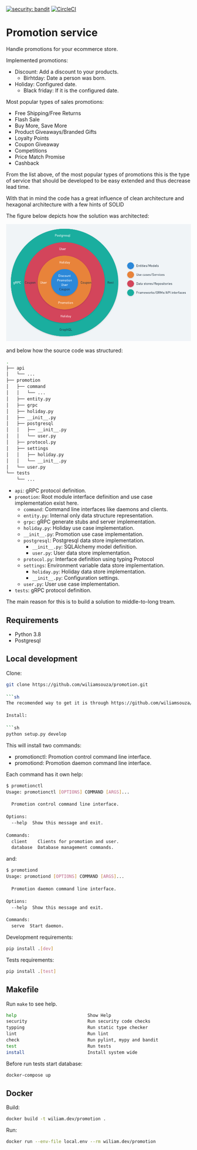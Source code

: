 [![security: bandit](https://img.shields.io/badge/security-bandit-yellow.svg)](https://github.com/PyCQA/bandit) [![CircleCI](https://circleci.com/gh/wiliamsouza/promotion.svg?style=shield)](https://app.circleci.com/pipelines/github/wiliamsouza/promotion?branch=master)

# Promotion service

Handle promotions for your ecommerce store.

Implemented promotions:

* Discount: Add a discount to your products.
  * Birhtday: Date a person was born.
* Holiday: Configured date.
  * Black friday: If it is the configured date.

Most popular types of sales promotions:

* Free Shipping/Free Returns
* Flash Sale
* Buy More, Save More
* Product Giveaways/Branded Gifts
* Loyalty Points
* Coupon Giveaway
* Competitions
* Price Match Promise
* Cashback

From the list above, of the most popular types of promotions this is the type of service
that should be developed to be easy extended and thus decrease lead time.

With that in mind the code has a great influence of clean architecture and
hexagonal architecture with a few hints of SOLID

The figure below depicts how the solution was architected:

[![Architecture](./docs/img/architecture.png)](./docs/img/architecture.png)

and below how the source code was structured:

``` sh
.
├── api
│   └── ...
├── promotion
│   ├── command
│   │   └── ...
│   ├── entity.py
│   ├── grpc
│   ├── holiday.py
│   ├── __init__.py
│   ├── postgresql
│   │   ├── __init__.py
│   │   └── user.py
│   ├── protocol.py
│   ├── settings
│   │   ├── holiday.py
│   │   └── __init__.py
│   └── user.py
└── tests
    └── ...
```

* `api`: gRPC protocol definition.
* `promotion`: Root module interface definition and use case implementation exist here.
  * `command`: Command line interfaces like daemons and clients.
  * `entity.py`: Internal only data structure representation.
  * `grpc`: gRPC generate stubs and server implementation.
  * `holiday.py`: Holiday use case implementation.
  * `__init__.py`: Promotion use case implementation.
  * `postgresql`: Postgresql data store implementation.
    * `__init__.py`: SQLAlchemy model definition.
    * `user.py`: User data store implementation.
  * `protocol.py`: Interface definition using typing Protocol
  * `settings`: Environment variable data store implementation.
    * `holiday.py`: Holiday data store implementation.
    * `__init__.py`: Configuration settings.
  * `user.py`: User use case implementation.
* `tests`: gRPC protocol definition.

The main reason for this is to build a solution to middle-to-long tream.

## Requirements

* Python 3.8
* Postgresql

## Local development

Clone:

```sh
git clone https://github.com/wiliamsouza/promotion.git

```sh
The recomended way to get it is through https://github.com/wiliamsouza/maketplace

Install:

```sh
python setup.py develop
```

This will install two commands:

* promotionctl: Promotion control command line interface.
* promotiond: Promotion daemon command line interface.

Each command has it own help:

```sh
$ promotionctl
Usage: promotionctl [OPTIONS] COMMAND [ARGS]...

  Promotion control command line interface.

Options:
  --help  Show this message and exit.

Commands:
  client    Clients for promotion and user.
  database  Database management commands.
```

and:

```sh
$ promotiond
Usage: promotiond [OPTIONS] COMMAND [ARGS]...

  Promotion daemon command line interface.

Options:
  --help  Show this message and exit.

Commands:
  serve  Start daemon.
```

Development requirements:

```sh
pip install .[dev]
```

Tests requirements:

```sh
pip install .[test]
```

## Makefile

Run `make` to see help.

```sh
help                           Show Help
security                       Run security code checks
typping                        Run static type checker
lint                           Run lint
check                          Run pylint, mypy and bandit
test                           Run tests
install                        Install system wide
```

Before run tests start database:

```sh
docker-compose up
```

## Docker

Build:

```bash
docker build -t wiliam.dev/promotion .
```

Run:

```bash
docker run --env-file local.env --rm wiliam.dev/promotion

